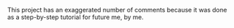 This project has an exaggerated number of comments because it was done as a step-by-step tutorial for future me, by me. 
